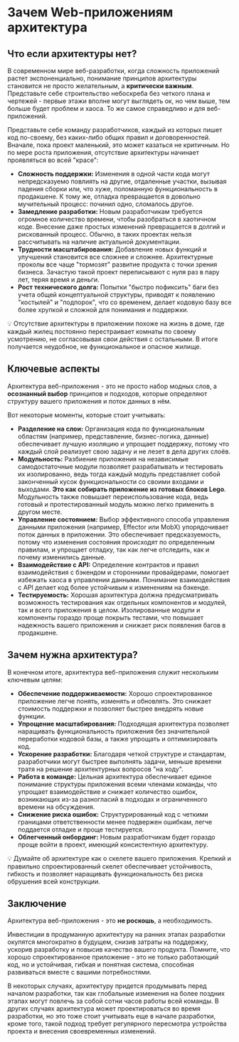 # Зачем Web-приложениям архитектура

## Что если архитектуры нет?

В современном мире веб-разработки, когда сложность приложений растет экспоненциально, понимание принципов архитектуры становится не просто желательным, а **критически важным**. Представьте себе строительство небоскреба без четкого плана и чертежей - первые этажи вполне могут выглядеть ок, но чем выше, тем больше будет проблем и хаоса. То же самое справедливо и для веб-приложений.

Представьте себе команду разработчиков, каждый из которых пишет код по-своему, без каких-либо общих правил и договоренностей. Вначале, пока проект маленький, это может казаться не критичным. Но по мере роста приложения, отсутствие архитектуры начинает проявляться во всей "красе":

- **Сложность поддержки:** Изменения в одной части кода могут непредсказуемо повлиять на другие, отдаленные участки, вызывая падения сборки или, что хуже, поломанную функциональность в продакшене. К тому же, отладка превращается в довольно мучительный процесс: починил одно, сломалось другое.
- **Замедление разработки:** Новым разработчикам требуется огромное количество времени, чтобы разобраться в хаотичном коде. Внесение даже простых изменений превращается в долгий и рискованный процесс. Обычно, в таких проектах нельзя рассчитывать на наличие актуальной документации.
- **Трудности масштабирования:** Добавление новых функций и улучшений становится все сложнее и сложнее. Архитектурные проколы все чаще "тормозят" развитие продукта с точки зрения бизнеса. Зачастую такой проект переписывают с нуля раз в пару лет, теряя время и деньги.
- **Рост технического долга:** Попытки "быстро пофиксить" баги без учета общей концептуальной структуры, приводят к появлению "костылей" и "подпорок", что со временем, делает кодовую базу все более хрупкой и сложной для понимания и поддержки.

💡 Отсутствие архитектуры в приложении похоже на жизнь в доме, где каждый жилец постоянно перестраивает комнаты по своему усмотрению, не согласовывая свои действия с остальными. В итоге получается неудобное, не функциональное и опасное жилище.

## Ключевые аспекты

Архитектура веб-приложения - это не просто набор модных слов, а **осознанный выбор** принципов и подходов, которые определяют структуру вашего приложения и поток данных в нём.

Вот некоторые моменты, которые стоит учитывать:

- **Разделение на слои:** Организация кода по функциональным областям (например, представление, бизнес-логика, данные) обеспечивает лучшую изоляцию и упрощает поддержку, потому что каждый слой реализует свою задачу и не лезет в дела других слоёв.
- **Модульность:** Разбиение приложения на независимые самодостаточные модули позволяет разрабатывать и тестировать их изолированно, ведь тогда каждый модуль представляет собой законченный кусок функциональности со своими входами и выходами. **Это как собирать приложение из готовых блоков Lego**. Модульность также повышает переиспользование кода, ведь готовый и протестированный модуль можно легко применить в другом месте.
- **Управление состоянием:** Выбор эффективного способа управления данными приложения (например, Effector или MobX) упорядочивает поток данных в приложении. Это обеспечивает предсказуемость, потому что изменения состояния происходят по определенным правилам, и упрощает отладку, так как легче отследить, как и почему изменились данные.
- **Взаимодействие с API:** Определение контрактов и правил взаимодействия с бэкендом и сторонними провайдерами, помогает избежать хаоса в управлении данными. Понимание взаимодействия с API делает код более устойчивым к изменениям на бэкенде.
- **Тестируемость:** Хорошая архитектура должна предусматривать возможность тестирования как отдельных компонентов и модулей, так и всего приложения в целом. Изолированные модули и компоненты гораздо проще покрыть тестами, что повышает надежность вашего приложения и снижает риск появления багов в продакшене.

## Зачем нужна архитектура?

В конечном итоге, архитектура веб-приложения служит нескольким ключевым целям:

- **Обеспечение поддерживаемости:** Хорошо спроектированное приложение легче понять, изменять и обновлять. Это снижает стоимость поддержки и позволяет быстрее внедрять новые функции.
- **Упрощение масштабирования:** Подходящая архитектура позволяет наращивать функциональность приложения без значительной переработки кодовой базы, а также упрощать и оптимизировать код.
- **Ускорение разработки:** Благодаря четкой структуре и стандартам, разработчики могут быстрее выполнять задачи, меньше времени тратя на решение архитектурных вопросов "на ходу".
- **Работа в команде:** Цельная архитектура обеспечивает единое понимание структуры приложения всеми членами команды, что упрощает взаимодействие и снижает количество ошибок, возникающих из-за разногласий в подходах и ограниченного времени на обсуждения.
- **Снижение риска ошибок:** Структурированный код с четкими границами ответственности менее подвержен ошибкам, легче поддается отладке и проще тестируется.
- **Облегченный онбординг:** Новым разработчикам будет гораздо проще войти в проект, имеющий консистентную архитектуру.

💡 Думайте об архитектуре как о скелете вашего приложения. Крепкий и правильно спроектированный скелет обеспечивает устойчивость, гибкость и позволяет наращивать функциональность без риска обрушения всей конструкции.

## Заключение

Архитектура веб-приложения - это **не роскошь**, а необходимость.

Инвестиции в продуманную архитектуру на ранних этапах разработки окупятся многократно в будущем, снизив затраты на поддержку, ускорив разработку и повысив качество вашего продукта. Помните, что хорошо спроектированное приложение - это не только работающий код, но и устойчивая, гибкая и понятная система, способная развиваться вместе с вашими потребностями.

В некоторых случаях, архитектуру придется продумывать перед началом разработки, так как глобальные изменения на более поздних этапах могут повлечь за собой сотни часов работы всей команды. В других случаях архитектура может проектироваться во время разработки, но это тоже стоит учитывать еще в начале разработки, кроме того, такой подход требует регулярного пересмотра устройства проекта и внесения своевременных изменений.
